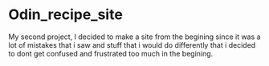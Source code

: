 # Odin_recipe_site
My second project, I decided to make a site from the begining since it was a lot of mistakes that i saw and stuff that i would do differently that i decided to dont get confused and frustrated too much in the begining.
